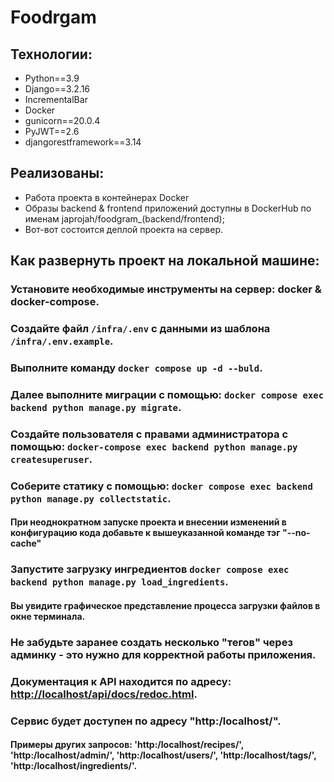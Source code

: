 # Foodrgam

## Технологии:
- Python==3.9
- Django==3.2.16
- IncrementalBar
- Docker
- gunicorn==20.0.4
- PyJWT==2.6
- djangorestframework==3.14 

## Реализованы:

- Работа проекта в контейнерах Docker
- Образы backend & frontend приложений доступны в DockerHub по именам japrojah/foodgram_(backend/frontend);
- Вот-вот состоится деплой проекта на сервер.

## Как развернуть проект на локальной машине:

### Установите необходимые инструменты на сервер: docker & docker-compose.
### Создайте файл `/infra/.env` с данными из шаблона `/infra/.env.example`.
### Выполните команду `docker compose up -d --buld`.
### Далее выполните миграции с помощью: `docker compose exec backend python manage.py migrate`.
### Создайте пользователя с правами администратора с помощью: `docker-compose exec backend python manage.py createsuperuser`.
### Соберите статику с помощью: `docker compose exec backend python manage.py collectstatic`.
#### При неоднократном запуске проекта и внесении изменений в конфигурацию кода добавьте к вышеуказанной команде тэг "--no-cache" 
### Запустите загрузку ингредиентов `docker compose exec backend python manage.py load_ingredients`.
#### Вы увидите графическое представление процесса загрузки файлов в окне терминала.
### Не забудьте заранее создать несколько "тегов" через админку - это нужно для корректной работы приложения.
### Документация к API находится по адресу: <http://localhost/api/docs/redoc.html>.
### Сервис будет доступен по адресу "http:/localhost/".
#### Примеры других запросов: 'http:/localhost/recipes/', 'http:/localhost/admin/', 'http:/localhost/users/', 'http:/localhost/tags/', 'http:/localhost/ingredients/'. 
